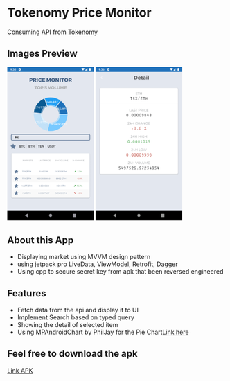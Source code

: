 # Tokenomy Price Monitor
Consuming API from <a href ="https://exchange.tokenomy.com/api/summaries" target="_blank"> Tokenomy </a>

<h2> Images Preview </h2>

<p float="left">
<img src="images/home.png" width=200/>
<img src="images/detail.png" width=200/>
</p>
  


<h2> About this App </h2>
<p>
<ul>
  <li> Displaying market using MVVM design pattern</li>
  <li> using jetpack pro LiveData, ViewModel, Retrofit, Dagger</li> 
  <li> Using cpp to secure secret key from apk that been reversed engineered</li> 
</ul>
<p>
  
  <h2> Features </h2>
<p>
<ul>
  <li> Fetch data from the api and display it to UI</li>
  <li> Implement Search based on typed query</li> 
  <li> Showing the detail of selected item</li> 
  <li> Using MPAndroidChart by PhilJay for the Pie Chart<a href ="https://github.com/PhilJay/MPAndroidChart">Link here</a></li>
</ul>
<p>


<h2> Feel free to download the apk </h2>  <a href ="https://drive.google.com/open?id=1XgJ_riT_eoDVaW08sg60WSxSsHeHA8g-">Link APK</a>
<p><p>

